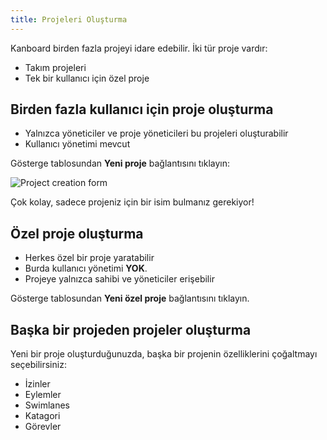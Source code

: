 ```yaml
---
title: Projeleri Oluşturma
---
```


Kanboard birden fazla projeyi idare edebilir. İki tür proje vardır:

- Takım projeleri
- Tek bir kullanıcı için özel proje

Birden fazla kullanıcı için proje oluşturma
-------------------------------------

- Yalnızca yöneticiler ve proje yöneticileri bu projeleri oluşturabilir
- Kullanıcı yönetimi mevcut

Gösterge tablosundan **Yeni proje** bağlantısını tıklayın:

![Project creation form](/images/v1/new-project.png)

Çok kolay, sadece projeniz için bir isim bulmanız gerekiyor!

Özel proje oluşturma
--------------------------

- Herkes özel bir proje yaratabilir
- Burda kullanıcı yönetimi **YOK**.
- Projeye yalnızca sahibi ve yöneticiler erişebilir

Gösterge tablosundan **Yeni özel proje** bağlantısını tıklayın.

Başka bir projeden projeler oluşturma
--------------------------------------

Yeni bir proje oluşturduğunuzda, başka bir projenin özelliklerini çoğaltmayı seçebilirsiniz:

- İzinler
- Eylemler
- Swimlanes
- Katagori
- Görevler
